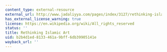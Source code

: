 ```yaml
---
content_type: external-resource
external_url: http://www.jadaliyya.com/pages/index/3127/rethinking-islamic-art
has_external_license_warning: true
license: https://en.wikipedia.org/wiki/All_rights_reserved
status: ''
title: Rethinking Islamic Art
uid: b2b4d1ed-8133-461a-9bff-6db39905141e
wayback_url: ''
---
```

